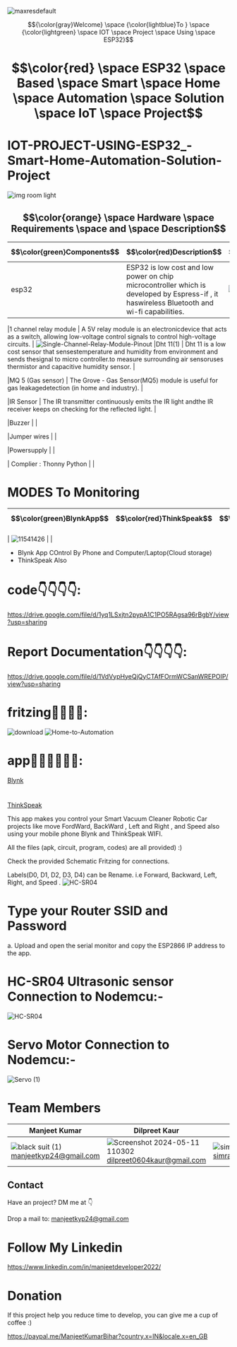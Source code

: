 
![maxresdefault](https://github.com/manjeetdeveloper/IOT-PROJECT-USING-ESP32_-Smart-Home-Automation-Solution-Project-/assets/98460132/36e8cdd9-4af3-472b-9c0a-5d81c054f08b)


$${\color{gray}Welcome} \space {\color{lightblue}To } \space {\color{lightgreen} \space IOT  \space Project \space Using  \space  ESP32}$$

# $$\color{red} \space ESP32 \space Based  \space Smart \space Home  \space Automation \space Solution  \space  IoT  \space Project$$ 

# IOT-PROJECT-USING-ESP32_-Smart-Home-Automation-Solution-Project

![img room light](https://github.com/manjeetdeveloper/IOT-PROJECT-USING-ESP32_-Smart-Home-Automation-Solution-Project-/assets/98460132/bf00fcbf-eda8-4d36-91b3-afa06ee45186)


## $$\color{orange} \space Hardware  \space Requirements  \space and  \space Description$$

 
| $$\color{green}Components$$ | $$\color{red}Description$$ | $$\color{red}Image$$ |
| --- | --- |--- |
|esp32  | ESP32 is low cost and low power on chip microcontroller which is developed by Espress-if , it haswireless Bluetooth and wi-fi capabilities. | ![esp32](https://github.com/manjeetdeveloper/IOT-PROJECT-USING-ESP32_-Smart-Home-Automation-Solution-Project-/assets/98460132/0bf2ad43-fed4-479e-8015-4bd374fe1d1a)

|1 channel relay module  |  A 5V relay module is an electronicdevice that acts as a switch, allowing low-voltage control signals to control high-voltage circuits. | ![Single-Channel-Relay-Module-Pinout](https://github.com/manjeetdeveloper/IOT-PROJECT-USING-ESP32_-Smart-Home-Automation-Solution-Project-/assets/98460132/9e6bb0a4-8fef-4fb9-88e8-3501c41e5e0a)
|Dht 11(1) |   Dht 11 is a low cost sensor that sensestemperature and humidity from environment and sends thesignal to micro controller.to measure surrounding air sensoruses thermistor and capacitive humidity sensor.   |

|MQ 5 (Gas sensor) |  The Grove - Gas Sensor(MQ5) module is useful for gas leakagedetection (in home and industry).  |

|IR Sensor   | The IR transmitter continuously emits the IR light andthe IR receiver keeps on checking for the reflected light.  |

|Buzzer   |    |

|Jumper wires |     |

|Powersupply |  |

| Complier : Thonny Python |   |

#  MODES To Monitoring 

| $$\color{green}BlynkApp$$ | $$\color{red}ThinkSpeak$$ | $$\color{red}Switch$$ |
| --- | --- | --- |

| ![11541426](https://github.com/manjeetdeveloper/IOT-PROJECT-USING-ESP32_-Smart-Home-Automation-Solution-Project-/assets/98460132/d3a74b11-472a-463a-a872-a7dbeb456529) |  | 


 
  - Blynk App COntrol By Phone and Computer/Laptop(Cloud storage)
  - ThinkSpeak Also




# code👇👇👇👇: 
https://drive.google.com/file/d/1yq1LSxjtn2pypA1C1PO5RAgsa96rBgbY/view?usp=sharing

# Report Documentation👇👇👇👇: 
https://drive.google.com/file/d/1VdVypHyeQjQyCTAfFOrmWCSanWREPOIP/view?usp=sharing


# fritzing🔑🔑🔑🔑:
![download](https://github.com/manjeetdeveloper/IOT-PROJECT-USING-ESP32_-Smart-Home-Automation-Solution-Project-/assets/98460132/b94e8577-b96e-42db-93ef-1654b068b545)
![Home-to-Automation](https://github.com/manjeetdeveloper/IOT-PROJECT-USING-ESP32_-Smart-Home-Automation-Solution-Project-/assets/98460132/b3791c88-22d6-4023-ac0f-c8c058d843f5)





# app🙋‍♂️🙋‍♂️🙋‍♂️:

[Blynk](https://blynk.io/)
#
[ThinkSpeak](https://thingspeak.com/)




This app makes you control your Smart Vacuum Cleaner Robotic Car projects like move FordWard, BackWard , Left and Right , and Speed also using your mobile phone Blynk and ThinkSpeak WIFI.

All the files (apk, circuit, program, codes) are all provided) :)


Check the provided Schematic Fritzing for connections. 




Labels(D0, D1, D2, D3, D4) can be Rename. i.e Forward, Backward, Left, Right, and Speed .
![HC-SR04](https://github.com/manjeetdeveloper/IOT-PROJECT-USING-ESP32_-Smart-Home-Automation-Solution-Project-/assets/98460132/32b5f4f2-f181-45ee-80e8-9e287b77b535)






# Type your Router SSID and Password
a. Upload and open the serial monitor and copy the ESP2866 IP address to the app.


#
# HC-SR04 Ultrasonic sensor Connection to Nodemcu:-
![HC-SR04](https://github.com/manjeetdeveloper/IOT-PROJECT-USING-ESP32_-Smart-Home-Automation-Solution-Project-/assets/98460132/a1854992-3c4b-4b18-9489-189ab78f9a2d)

# Servo Motor Connection to Nodemcu:-
![Servo (1)](https://github.com/manjeetdeveloper/IOT-PROJECT-USING-ESP32_-Smart-Home-Automation-Solution-Project-/assets/98460132/bbb016f9-2ca4-4da6-9958-cadae2c36ec7)



# Team Members

|  Manjeet Kumar |  Dilpreet Kaur | Simran |
| --- | --- | ---| 
| ![black suit (1)](https://github.com/manjeetdeveloper/IOT-PROJECT-USING-ESP32_SMART-HOME-AUTOMATION-/assets/98460132/56d9e320-9f40-4881-b2cd-87581ddc4853) manjeetkyp24@gmail.com| ![Screenshot 2024-05-11 110302](https://github.com/manjeetdeveloper/IOT-PROJECT-USING-ESP32_SMART-HOME-AUTOMATION-/assets/98460132/cc46031b-1a53-43b9-a443-8818b3bef9d9)dilpreet0604kaur@gmail.com| ![sim](https://github.com/manjeetdeveloper/IOT-PROJECT-USING-ESP32_SMART-HOME-AUTOMATION-/assets/98460132/90d9dcd4-b5cb-469e-8ec9-071cc544558c)simran1112002@gmail.com





## Contact
Have an project? DM me at 👇

Drop a mail to: manjeetkyp24@gmail.com
# Follow My Linkedin  
https://www.linkedin.com/in/manjeetdeveloper2022/

# Donation
If this project help you reduce time to develop, you can give me a cup of coffee :) 

https://paypal.me/ManjeetKumarBihar?country.x=IN&locale.x=en_GB

